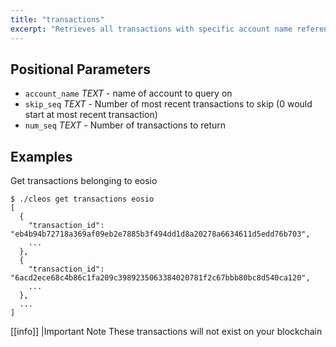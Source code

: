 ```yaml
---
title: "transactions"
excerpt: "Retrieves all transactions with specific account name referenced in their scope."
---
```

## Positional Parameters
- `account_name` _TEXT_ - name of account to query on
- `skip_seq` _TEXT_ - Number of most recent transactions to skip (0 would start at most recent transaction)
- `num_seq` _TEXT_ - Number of transactions to return
## Examples
Get transactions belonging to eosio

```shell
$ ./cleos get transactions eosio
[
  {
    "transaction_id": "eb4b94b72718a369af09eb2e7885b3f494dd1d8a20278a6634611d5edd76b703",
    ...
  },
  {
    "transaction_id": "6acd2ece68c4b86c1fa209c3989235063384020781f2c67bbb80bc8d540ca120",
    ...
  },
  ...
]
```

[[info]]
|Important Note
These transactions will not exist on your blockchain
